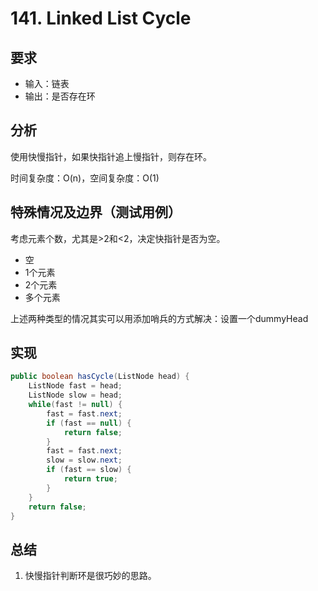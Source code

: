 # 141. Linked List Cycle

## 要求

- 输入：链表
- 输出：是否存在环

## 分析
使用快慢指针，如果快指针追上慢指针，则存在环。

时间复杂度：O(n)，空间复杂度：O(1)

## 特殊情况及边界（测试用例）
考虑元素个数，尤其是>2和<2，决定快指针是否为空。

- 空
- 1个元素
- 2个元素
- 多个元素

上述两种类型的情况其实可以用添加哨兵的方式解决：设置一个dummyHead

## 实现

```java
public boolean hasCycle(ListNode head) {
    ListNode fast = head;
    ListNode slow = head;
    while(fast != null) {
        fast = fast.next;
        if (fast == null) {
            return false;
        }
        fast = fast.next;
        slow = slow.next;
        if (fast == slow) {
            return true;
        }
    }
    return false;
}
```

## 总结

1. 快慢指针判断环是很巧妙的思路。